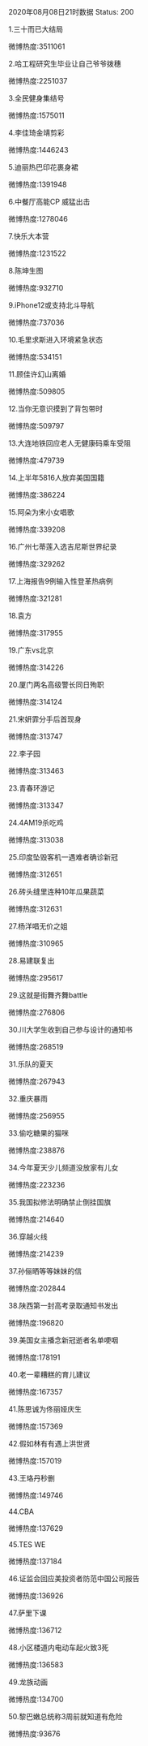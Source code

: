 2020年08月08日21时数据
Status: 200

1.三十而已大结局

微博热度:3511061

2.哈工程研究生毕业让自己爷爷拨穗

微博热度:2251037

3.全民健身集结号

微博热度:1575011

4.李佳琦金靖剪彩

微博热度:1446243

5.迪丽热巴印花裹身裙

微博热度:1391948

6.中餐厅高能CP 威猛出击

微博热度:1278046

7.快乐大本营

微博热度:1231522

8.陈坤生图

微博热度:932710

9.iPhone12或支持北斗导航

微博热度:737036

10.毛里求斯进入环境紧急状态

微博热度:534151

11.顾佳许幻山离婚

微博热度:509805

12.当你无意识摸到了背包带时

微博热度:509797

13.大连地铁回应老人无健康码乘车受阻

微博热度:479739

14.上半年5816人放弃美国国籍

微博热度:386224

15.阿朵为宋小女唱歌

微博热度:339208

16.广州七蒂莲入选吉尼斯世界纪录

微博热度:329262

17.上海报告9例输入性登革热病例

微博热度:321281

18.袁方

微博热度:317955

19.广东vs北京

微博热度:314226

20.厦门两名高级警长同日殉职

微博热度:314124

21.宋妍霏分手后首现身

微博热度:313747

22.李子园

微博热度:313463

23.青春环游记

微博热度:313347

24.4AM19杀吃鸡

微博热度:313038

25.印度坠毁客机一遇难者确诊新冠

微博热度:312651

26.砖头缝里连种10年瓜果蔬菜

微博热度:312631

27.杨洋唱无价之姐

微博热度:310965

28.易建联复出

微博热度:295617

29.这就是街舞齐舞battle

微博热度:276806

30.川大学生收到自己参与设计的通知书

微博热度:268519

31.乐队的夏天

微博热度:267943

32.重庆暴雨

微博热度:256955

33.偷吃糖果的猫咪

微博热度:238876

34.今年夏天少儿频道没放家有儿女

微博热度:223236

35.我国拟修法明确禁止倒挂国旗

微博热度:214640

36.穿越火线

微博热度:214239

37.孙俪晒等等妹妹的信

微博热度:202844

38.陕西第一封高考录取通知书发出

微博热度:196820

39.美国女主播念新冠逝者名单哽咽

微博热度:178191

40.老一辈糟糕的育儿建议

微博热度:167357

41.陈思诚为佟丽娅庆生

微博热度:157369

42.假如林有有遇上洪世贤

微博热度:157019

43.王珞丹秒删

微博热度:149746

44.CBA

微博热度:137629

45.TES WE

微博热度:137184

46.证监会回应美投资者防范中国公司报告

微博热度:136926

47.萨里下课

微博热度:136712

48.小区楼道内电动车起火致3死

微博热度:136583

49.龙族动画

微博热度:134700

50.黎巴嫩总统称3周前就知道有危险

微博热度:93676


